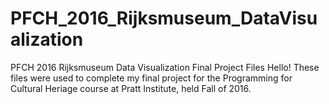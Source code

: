 # PFCH_2016_Rijksmuseum_DataVisualization
PFCH 2016 Rijksmuseum Data Visualization Final Project Files
Hello! These files were used to complete my final project for the Programming for Cultural Heriage course at Pratt Institute, held Fall of 2016. 
